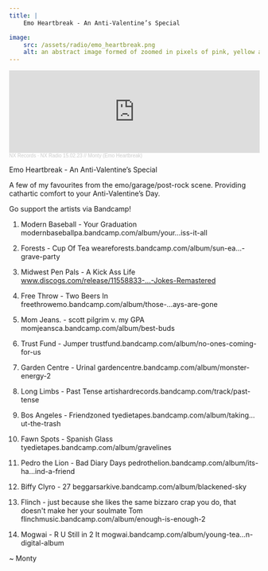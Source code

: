 ```yaml
---
title: | 
    Emo Heartbreak - An Anti-Valentine’s Special

image:
    src: /assets/radio/emo_heartbreak.png
    alt: an abstract image formed of zoomed in pixels of pink, yellow and purple
---
```


<iframe width="100%" height="166" scrolling="no" frameborder="no" allow="autoplay" src="https://w.soundcloud.com/player/?url=https%3A//api.soundcloud.com/tracks/1448224483&color=%23000000&auto_play=false&hide_related=false&show_comments=true&show_user=true&show_reposts=false&show_teaser=true"></iframe><div style="font-size: 10px; color: #cccccc;line-break: anywhere;word-break: normal;overflow: hidden;white-space: nowrap;text-overflow: ellipsis; font-family: Interstate,Lucida Grande,Lucida Sans Unicode,Lucida Sans,Garuda,Verdana,Tahoma,sans-serif;font-weight: 100;"><a href="https://soundcloud.com/nxrecords" title="NX Records" target="_blank" style="color: #cccccc; text-decoration: none;">NX Records</a> · <a href="https://soundcloud.com/nxrecords/nx-radio-150223-monty" title="NX Radio 15.02.23 // Monty (Emo Heartbreak)" target="_blank" style="color: #cccccc; text-decoration: none;">NX Radio 15.02.23 // Monty (Emo Heartbreak)</a></div>

Emo Heartbreak - An Anti-Valentine’s Special

A few of my favourites from the emo/garage/post-rock scene. Providing cathartic comfort to your Anti-Valentine’s Day.

Go support the artists via Bandcamp!

1. Modern Baseball - Your Graduation
modernbaseballpa.bandcamp.com/album/your…iss-it-all

2. Forests - Cup Of Tea
weareforests.bandcamp.com/album/sun-ea…-grave-party

3. Midwest Pen Pals - A Kick Ass Life
www.discogs.com/release/11558833-…-Jokes-Remastered

4. Free Throw - Two Beers In
freethrowemo.bandcamp.com/album/those-…ays-are-gone

5. Mom Jeans. - scott pilgrim v. my GPA
momjeansca.bandcamp.com/album/best-buds

6. Trust Fund - Jumper
trustfund.bandcamp.com/album/no-ones-coming-for-us

7. Garden Centre - Urinal
gardencentre.bandcamp.com/album/monster-energy-2

8. Long Limbs - Past Tense
artishardrecords.bandcamp.com/track/past-tense

9. Bos Angeles - Friendzoned
tyedietapes.bandcamp.com/album/taking…ut-the-trash

10. Fawn Spots - Spanish Glass
tyedietapes.bandcamp.com/album/gravelines

11. Pedro the Lion - Bad Diary Days
pedrothelion.bandcamp.com/album/its-ha…ind-a-friend

12. Biffy Clyro - 27
beggarsarkive.bandcamp.com/album/blackened-sky

13. Flinch - just because she likes the same bizzaro crap you do, that doesn't make her your soulmate Tom
flinchmusic.bandcamp.com/album/enough-is-enough-2

14. Mogwai - R U Still in 2 It
mogwai.bandcamp.com/album/young-tea…n-digital-album

~ Monty